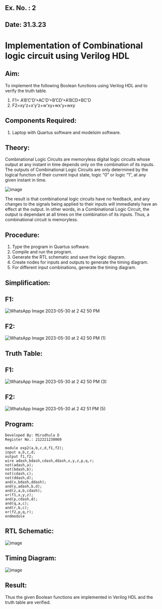 ## Ex. No. : 2 
## Date: 31.3.23 
# Implementation of Combinational logic circuit using Verilog HDL
## Aim:
To implement the following Boolean functions using Verilog HDL and to verify the truth table.
1. F1= A’B’C’D’+AC’D’+B’CD’+A’BCD+BC’D
2. F2=xy’z+x’y’z+w’xy+wx’y+wxy

## Components Required:
1.	Laptop with Quartus software and modelsim software.

## Theory:
Combinational Logic Circuits are memoryless digital logic circuits whose output at any instant in time depends only on the combination of its inputs.
The outputs of Combinational Logic Circuits are only determined by the logical function of their current input state, logic “0” or logic “1”, at any given instant in time.

![image](https://github.com/rvinifa/ex.2/assets/133735746/949815d3-0912-49c7-81c0-eea1c148d48e)

The result is that combinational logic circuits have no feedback, and any changes to the signals being applied to their inputs will immediately have an effect at the output. In other words, in a Combinational Logic Circuit, the output is dependant at all times on the combination of its inputs. Thus, a combinational circuit is memoryless.

## Procedure:
1.	Type the program in Quartus software.
2.	Compile and run the program.
3.	Generate the RTL schematic and save the logic diagram.
4.	Create nodes for inputs and outputs to generate the timing diagram.
5.	For different input combinations, generate the timing diagram.

## Simplification:
## F1:

![WhatsApp Image 2023-05-30 at 2 42 50 PM](https://github.com/MIRUDHULA-DHANARAJ/ex.2/assets/94828147/1699afb0-dd3d-49ab-a591-6280f95b704c)


## F2:

![WhatsApp Image 2023-05-30 at 2 42 50 PM (1)](https://github.com/MIRUDHULA-DHANARAJ/ex.2/assets/94828147/4f6213ae-56aa-415d-a50c-3258210d5c69)


## Truth Table:

## F1:

![WhatsApp Image 2023-05-30 at 2 42 50 PM (3)](https://github.com/MIRUDHULA-DHANARAJ/ex.2/assets/94828147/1a2d1e35-0b87-445b-a5bc-a210bb13e38d)

## F2:

![WhatsApp Image 2023-05-30 at 2 42 51 PM (5)](https://github.com/MIRUDHULA-DHANARAJ/ex.2/assets/94828147/14a9ba0a-1003-44e5-9272-fbb9fe0af60d)



## Program:
```
Developed By: Mirudhula D
Register No.: 212221230060
```
```
module exp2(a,b,c,d,f1,f2);
input a,b,c,d;
output f1,f2;
wire adash,bdash,cdash,ddash,x,y,z,p,q,r;
not(adash,a);
not(bdash,b);
not(cdash,c);
not(ddash,d);
and(x,bdash,ddash);
and(y,adash,b,d);
and(z,a,b,cdash);
or(f1,x,y,z);
and(p,cdash,d);
and(q,a,c);
and(r,b,c);
or(f2,p,q,r);
endmodule
```

## RTL Schematic:

![image](https://github.com/MIRUDHULA-DHANARAJ/ex.2/assets/94828147/63963c28-3e1f-45eb-9c4c-4c00e3d022ab)

## Timing Diagram:


![image](https://github.com/MIRUDHULA-DHANARAJ/ex.2/assets/94828147/0bd5683b-5d98-4398-a05f-01b8f4024503)


## Result:

Thus the given Boolean functions are implemented in Verilog HDL and the truth table are verified.




